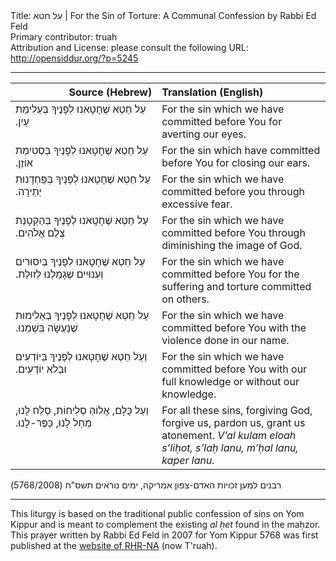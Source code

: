 <html>
<head></head>
<body>
Title: על חטא | For the Sin of Torture: A Communal Confession by Rabbi Ed Feld<br />
Primary contributor: truah<br />
Attribution and License: please consult the following URL: <a href="http://opensiddur.org/?p=5245">http://opensiddur.org/?p=5245</a>
<p />
<hr />

<table style="margin-left: auto;margin-right: auto;" class="draggable">
<thead><tr><th id="x" style="text-align: right;">Source (Hebrew)</th><th style="text-align: left;">Translation (English)</th></tr></thead>
<tbody>
<tr>
<td style="vertical-align:top;" width="46%">
<div class="liturgy"><span lang="he">
עַל חֵטְא שֶׁחָטָאנוּ לְפָנֶיךָ בְּעַלִימַת עַיִן.‏
</span></div></td>
 
<td style="vertical-align:top;" width="53%"><div class="english">
For the sin which we have committed before You for averting our eyes.
    </div></td></tr>
<tr><td style="vertical-align:top;" width="46%"><div class="liturgy"><span lang="he">
עַל חֵטְא שֶׁחָטָאנוּ לְפָנֶיךָ בְּסְטִימַת אוֹזֶן.‏
</span></div></td>
 
<td style="vertical-align:top;" width="53%"><div class="english">
For the sin which have committed before You for closing our ears.
    </div></td></tr>
<tr><td style="vertical-align:top;" width="46%"><div class="liturgy"><span lang="he">
עַל חֵטְא שֶׁחָטָאנוּ לְפָנֶיךָ בְּפַּחְדָנוּת יְתֵירָה.‏
</span></div></td>
 
<td style="vertical-align:top;" width="53%"><div class="english">
For the sin which we have committed before you through excessive fear.
    </div></td></tr>
<tr><td style="vertical-align:top;" width="46%"><div class="liturgy"><span lang="he">
עַל חֵטְא שֶׁחָטָֽאנוּ לְפָנֶיךָ בְּהַקְטָנַת צֶלֶם אֱלֹהִים.‏
</span></div></td>
 
<td style="vertical-align:top;" width="53%"><div class="english">
For the sin which we have committed before You through diminishing the image of God.
    </div></td></tr>
<tr><td style="vertical-align:top;" width="46%"><div class="liturgy"><span lang="he">
עַל חֵטְא שֶׁחָטָאנוּ לְפָנֶיךָ בְּיִסוּרים וְעִנוּיִים שֶׁגָמַלְנוּ לַזוּלַת.‏
</span></div></td>
 
<td style="vertical-align:top;" width="53%"><div class="english">
For the sin which we have committed before You for the suffering and torture committed on others.   </div></td></tr>
<tr><td style="vertical-align:top;" width="46%"><div class="liturgy"><span lang="he">
עַל חֵטְא שֶׁחָטָאנוּ לְפָנֶיךָ בְּאַלִימוּת שֶׁנַעַשָׂה בִּשְׁמֵנוּ.‏
</span></div></td>
 
<td style="vertical-align:top;" width="53%"><div class="english">
For the sin which we have committed before You with the violence done in our name.
    </div></td></tr>
<tr><td style="vertical-align:top;" width="46%"><div class="liturgy"><span lang="he">
וְעַל חֵטְא שֶׁחָטָאנוּ לְפָנֶיךָ בְּיוֹדְעִים וּבְלֹא יוֹדְעִים.‏
</span></div></td>
 
<td style="vertical-align:top;" width="53%"><div class="english">
For the sin which we have committed before You with our full knowledge or without our knowledge.
    </div></td></tr>
<tr><td style="vertical-align:top;" width="46%"><div class="liturgy"><span lang="he">
וְעַל כֻּלָּם, אֱלוֹהַּ סְלִיחוֹת, סְלַח לָנוּ, מְחַל לָנוּ, כַּפֶּר-לָנוּ.‏
</span></div></td>
 
<td style="vertical-align:top;" width="53%"><div class="english">
For all these sins, forgiving God, forgive us, pardon us, grant us atonement.
<em>V’al kulam  eloah s’liḥot, s’laḥ lanu, m’ḥal lanu, kaper lanu.</em>
</td>
</tr>
</tbody>
</tbody></table>

<span lang="he">רבנים למען זכויות האדם-צפון אמריקה, ימים נוראים תשס"ח (5768/2008)‏</span>

<hr />

This liturgy is based on the traditional public confession of sins on Yom Kippur and is meant to complement the existing <em>al ḥet</em> found in the maḥzor. This prayer written by Rabbi Ed Feld in 2007 for Yom Kippur 5768 was first published at the <a href="http://www.truah.org/resources-91356/prayers.html">website of RHR-NA</a> (now T'ruah).
</body>
</html>
